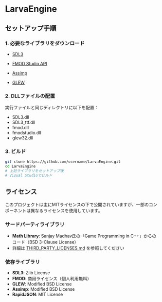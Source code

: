 # LarvaEngine

## セットアップ手順

### 1. 必要なライブラリをダウンロード
- [SDL3](https://www.libsdl.org/download-3.0.php) 

- [FMOD Studio API](https://www.fmod.com/download) 

- [Assimp](https://github.com/assimp/assimp/releases)

- [GLEW](http://glew.sourceforge.net/)

### 2. DLLファイルの配置
実行ファイルと同じディレクトリに以下を配置：
- SDL3.dll
- SDL3_ttf.dll  
- fmod.dll
- fmodstudio.dll
- glew32.dll

### 3. ビルド
```bash
git clone https://github.com/username/LarvaEngine.git
cd LarvaEngine
# 上記ライブラリをセットアップ後
# Visual Studioでビルド
```

## ライセンス

このプロジェクトは主にMITライセンスの下で公開されていますが、一部のコンポーネントは異なるライセンスを使用しています。

### サードパーティライブラリ

- **Math Library**: Sanjay Madhav氏の「Game Programming in C++」からのコード（BSD 3-Clause License）
- 詳細は [THIRD_PARTY_LICENSES.md](THIRD_PARTY_LICENSES.md) を参照してください

### 依存ライブラリ

- **SDL3**: Zlib License
- **FMOD**: 商用ライセンス（個人利用無料）
- **GLEW**: Modified BSD License
- **Assimp**: Modified BSD License
- **RapidJSON**: MIT License